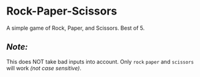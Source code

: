 # Rock-Paper-Scissors
A simple game of Rock, Paper, and Scissors.
Best of 5. 

## _Note:_
This does NOT take bad inputs into account.
Only ``rock`` ``paper`` and ``scissors`` will work _(not case sensitive)_.